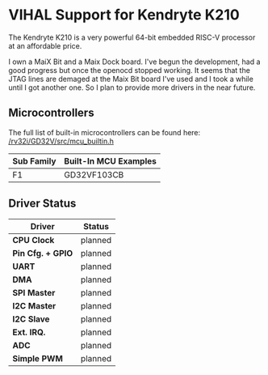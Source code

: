 # VIHAL Support for Kendryte K210

The Kendryte K210 is a very powerful 64-bit embedded RISC-V processor at an affordable price.

I own a MaiX Bit and a Maix Dock board. I've begun the development, had a good progress but
once the openocd stopped working. It seems that the JTAG lines are demaged at the Maix Bit board I've used and I took a while until I got another one.
So I plan to provide more drivers in the near future.

## Microcontrollers

The full list of built-in microcontrollers can be found here:
[/rv32i/GD32V/src/mcu_builtin.h](/rv32i/GD32V/src/mcu_builtin.h)

Sub Family | Built-In MCU Examples
-----------|--------------
F1 | GD32VF103CB

## Driver Status

  Driver              | Status  |
----------------------|---------|
__CPU Clock__         | planned |
__Pin Cfg. + GPIO__   | planned |
__UART__              | planned |
__DMA__               | planned |
__SPI Master__        | planned |
__I2C Master__        | planned |
__I2C Slave__         | planned |
__Ext. IRQ.__         | planned |
__ADC__               | planned |
__Simple PWM__        | planned |
